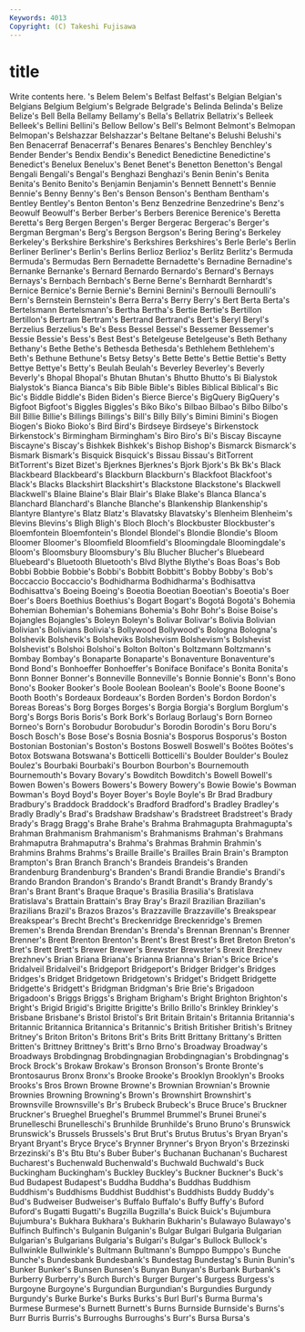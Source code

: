 ```yaml
---
Keywords: 4013 
Copyright: (C) Takeshi Fujisawa
---
```


# title

Write contents here.
's Belem Belem's Belfast Belfast's Belgian Belgian's Belgians Belgium
Belgium's Belgrade Belgrade's Belinda Belinda's Belize Belize's Bell Bella Bellamy
Bellamy's Bella's Bellatrix Bellatrix's Belleek Belleek's Bellini Bellini's Bellow Bellow's
Bell's Belmont Belmont's Belmopan Belmopan's Belshazzar Belshazzar's Beltane Beltane's Belushi
Belushi's Ben Benacerraf Benacerraf's Benares Benares's Benchley Benchley's Bender Bender's
Bendix Bendix's Benedict Benedictine Benedictine's Benedict's Benelux Benelux's Benet Benet's
Benetton Benetton's Bengal Bengali Bengali's Bengal's Benghazi Benghazi's Benin Benin's
Benita Benita's Benito Benito's Benjamin Benjamin's Bennett Bennett's Bennie Bennie's
Benny Benny's Ben's Benson Benson's Bentham Bentham's Bentley Bentley's Benton
Benton's Benz Benzedrine Benzedrine's Benz's Beowulf Beowulf's Berber Berber's Berbers
Berenice Berenice's Beretta Beretta's Berg Bergen Bergen's Berger Bergerac Bergerac's
Berger's Bergman Bergman's Berg's Bergson Bergson's Bering Bering's Berkeley Berkeley's
Berkshire Berkshire's Berkshires Berkshires's Berle Berle's Berlin Berliner Berliner's Berlin's
Berlins Berlioz Berlioz's Berlitz Berlitz's Bermuda Bermuda's Bermudas Bern Bernadette
Bernadette's Bernadine Bernadine's Bernanke Bernanke's Bernard Bernardo Bernardo's Bernard's Bernays
Bernays's Bernbach Bernbach's Berne Berne's Bernhardt Bernhardt's Bernice Bernice's Bernie
Bernie's Bernini Bernini's Bernoulli Bernoulli's Bern's Bernstein Bernstein's Berra Berra's
Berry Berry's Bert Berta Berta's Bertelsmann Bertelsmann's Bertha Bertha's Bertie
Bertie's Bertillon Bertillon's Bertram Bertram's Bertrand Bertrand's Bert's Beryl Beryl's
Berzelius Berzelius's Be's Bess Bessel Bessel's Bessemer Bessemer's Bessie Bessie's
Bess's Best Best's Betelgeuse Betelgeuse's Beth Bethany Bethany's Bethe Bethe's
Bethesda Bethesda's Bethlehem Bethlehem's Beth's Bethune Bethune's Betsy Betsy's Bette
Bette's Bettie Bettie's Betty Bettye Bettye's Betty's Beulah Beulah's Beverley
Beverley's Beverly Beverly's Bhopal Bhopal's Bhutan Bhutan's Bhutto Bhutto's Bi
Bialystok Bialystok's Bianca Bianca's Bib Bible Bible's Bibles Biblical Biblical's
Bic Bic's Biddle Biddle's Biden Biden's Bierce Bierce's BigQuery BigQuery's
Bigfoot Bigfoot's Biggles Biggles's Biko Biko's Bilbao Bilbao's Bilbo Bilbo's
Bill Billie Billie's Billings Billings's Bill's Billy Billy's Bimini Bimini's
Biogen Biogen's Bioko Bioko's Bird Bird's Birdseye Birdseye's Birkenstock Birkenstock's
Birmingham Birmingham's Biro Biro's Bi's Biscay Biscayne Biscayne's Biscay's Bishkek
Bishkek's Bishop Bishop's Bismarck Bismarck's Bismark Bismark's Bisquick Bisquick's Bissau
Bissau's BitTorrent BitTorrent's Bizet Bizet's Bjerknes Bjerknes's Bjork Bjork's Bk
Bk's Black Blackbeard Blackbeard's Blackburn Blackburn's Blackfoot Blackfoot's Black's Blacks
Blackshirt Blackshirt's Blackstone Blackstone's Blackwell Blackwell's Blaine Blaine's Blair Blair's
Blake Blake's Blanca Blanca's Blanchard Blanchard's Blanche Blanche's Blankenship Blankenship's
Blantyre Blantyre's Blatz Blatz's Blavatsky Blavatsky's Blenheim Blenheim's Blevins Blevins's
Bligh Bligh's Bloch Bloch's Blockbuster Blockbuster's Bloemfontein Bloemfontein's Blondel Blondel's
Blondie Blondie's Bloom Bloomer Bloomer's Bloomfield Bloomfield's Bloomingdale Bloomingdale's Bloom's
Bloomsbury Bloomsbury's Blu Blucher Blucher's Bluebeard Bluebeard's Bluetooth Bluetooth's Blvd
Blythe Blythe's Boas Boas's Bob Bobbi Bobbie Bobbie's Bobbi's Bobbitt
Bobbitt's Bobby Bobby's Bob's Boccaccio Boccaccio's Bodhidharma Bodhidharma's Bodhisattva Bodhisattva's
Boeing Boeing's Boeotia Boeotian Boeotian's Boeotia's Boer Boer's Boers Boethius
Boethius's Bogart Bogart's Bogotá Bogotá's Bohemia Bohemian Bohemian's Bohemians Bohemia's
Bohr Bohr's Boise Boise's Bojangles Bojangles's Boleyn Boleyn's Bolivar Bolivar's
Bolivia Bolivian Bolivian's Bolivians Bolivia's Bollywood Bollywood's Bologna Bologna's Bolshevik
Bolshevik's Bolsheviks Bolshevism Bolshevism's Bolshevist Bolshevist's Bolshoi Bolshoi's Bolton Bolton's
Boltzmann Boltzmann's Bombay Bombay's Bonaparte Bonaparte's Bonaventure Bonaventure's Bond Bond's
Bonhoeffer Bonhoeffer's Boniface Boniface's Bonita Bonita's Bonn Bonner Bonner's Bonneville
Bonneville's Bonnie Bonnie's Bonn's Bono Bono's Booker Booker's Boole Boolean
Boolean's Boole's Boone Boone's Booth Booth's Bordeaux Bordeaux's Borden Borden's
Bordon Bordon's Boreas Boreas's Borg Borges Borges's Borgia Borgia's Borglum
Borglum's Borg's Borgs Boris Boris's Bork Bork's Borlaug Borlaug's Born
Borneo Borneo's Born's Borobudur Borobudur's Borodin Borodin's Boru Boru's Bosch
Bosch's Bose Bose's Bosnia Bosnia's Bosporus Bosporus's Boston Bostonian Bostonian's
Boston's Bostons Boswell Boswell's Boötes Boötes's Botox Botswana Botswana's Botticelli
Botticelli's Boulder Boulder's Boulez Boulez's Bourbaki Bourbaki's Bourbon Bourbon's Bournemouth
Bournemouth's Bovary Bovary's Bowditch Bowditch's Bowell Bowell's Bowen Bowen's Bowers
Bowers's Bowery Bowery's Bowie Bowie's Bowman Bowman's Boyd Boyd's Boyer
Boyer's Boyle Boyle's Br Brad Bradbury Bradbury's Braddock Braddock's Bradford
Bradford's Bradley Bradley's Bradly Bradly's Brad's Bradshaw Bradshaw's Bradstreet Bradstreet's
Brady Brady's Bragg Bragg's Brahe Brahe's Brahma Brahmagupta Brahmagupta's Brahman
Brahmanism Brahmanism's Brahmanisms Brahman's Brahmans Brahmaputra Brahmaputra's Brahma's Brahmas Brahmin
Brahmin's Brahmins Brahms Brahms's Braille Braille's Brailles Brain Brain's Brampton
Brampton's Bran Branch Branch's Brandeis Brandeis's Branden Brandenburg Brandenburg's Branden's
Brandi Brandie Brandie's Brandi's Brando Brandon Brandon's Brando's Brandt Brandt's
Brandy Brandy's Bran's Brant Brant's Braque Braque's Brasilia Brasilia's Bratislava
Bratislava's Brattain Brattain's Bray Bray's Brazil Brazilian Brazilian's Brazilians Brazil's
Brazos Brazos's Brazzaville Brazzaville's Breakspear Breakspear's Brecht Brecht's Breckenridge Breckenridge's
Bremen Bremen's Brenda Brendan Brendan's Brenda's Brennan Brennan's Brenner Brenner's
Brent Brenton Brenton's Brent's Brest Brest's Bret Breton Breton's Bret's
Brett Brett's Brewer Brewer's Brewster Brewster's Brexit Brezhnev Brezhnev's Brian
Briana Briana's Brianna Brianna's Brian's Brice Brice's Bridalveil Bridalveil's Bridgeport
Bridgeport's Bridger Bridger's Bridges Bridges's Bridget Bridgetown Bridgetown's Bridget's Bridgett
Bridgette Bridgette's Bridgett's Bridgman Bridgman's Brie Brie's Brigadoon Brigadoon's Briggs
Briggs's Brigham Brigham's Bright Brighton Brighton's Bright's Brigid Brigid's Brigitte
Brigitte's Brillo Brillo's Brinkley Brinkley's Brisbane Brisbane's Bristol Bristol's Brit
Britain Britain's Britannia Britannia's Britannic Britannica Britannica's Britannic's British Britisher
British's Britney Britney's Briton Briton's Britons Brit's Brits Britt Brittany
Brittany's Britten Britten's Brittney Brittney's Britt's Brno Brno's Broadway Broadway's
Broadways Brobdingnag Brobdingnagian Brobdingnagian's Brobdingnag's Brock Brock's Brokaw Brokaw's Bronson
Bronson's Bronte Bronte's Brontosaurus Bronx Bronx's Brooke Brooke's Brooklyn Brooklyn's
Brooks Brooks's Bros Brown Browne Browne's Brownian Brownian's Brownie Brownies
Browning Browning's Brown's Brownshirt Brownshirt's Brownsville Brownsville's Br's Brubeck Brubeck's
Bruce Bruce's Bruckner Bruckner's Brueghel Brueghel's Brummel Brummel's Brunei Brunei's
Brunelleschi Brunelleschi's Brunhilde Brunhilde's Bruno Bruno's Brunswick Brunswick's Brussels Brussels's
Brut Brut's Brutus Brutus's Bryan Bryan's Bryant Bryant's Bryce Bryce's
Brynner Brynner's Bryon Bryon's Brzezinski Brzezinski's B's Btu Btu's Buber
Buber's Buchanan Buchanan's Bucharest Bucharest's Buchenwald Buchenwald's Buchwald Buchwald's Buck
Buckingham Buckingham's Buckley Buckley's Buckner Buckner's Buck's Bud Budapest Budapest's
Buddha Buddha's Buddhas Buddhism Buddhism's Buddhisms Buddhist Buddhist's Buddhists Buddy
Buddy's Bud's Budweiser Budweiser's Buffalo Buffalo's Buffy Buffy's Buford Buford's
Bugatti Bugatti's Bugzilla Bugzilla's Buick Buick's Bujumbura Bujumbura's Bukhara Bukhara's
Bukharin Bukharin's Bulawayo Bulawayo's Bulfinch Bulfinch's Bulganin Bulganin's Bulgar Bulgari
Bulgaria Bulgarian Bulgarian's Bulgarians Bulgaria's Bulgari's Bulgar's Bullock Bullock's Bullwinkle
Bullwinkle's Bultmann Bultmann's Bumppo Bumppo's Bunche Bunche's Bundesbank Bundesbank's Bundestag
Bundestag's Bunin Bunin's Bunker Bunker's Bunsen Bunsen's Bunyan Bunyan's Burbank
Burbank's Burberry Burberry's Burch Burch's Burger Burger's Burgess Burgess's Burgoyne
Burgoyne's Burgundian Burgundian's Burgundies Burgundy Burgundy's Burke Burke's Burks Burks's
Burl Burl's Burma Burma's Burmese Burmese's Burnett Burnett's Burns Burnside
Burnside's Burns's Burr Burris Burris's Burroughs Burroughs's Burr's Bursa Bursa's
